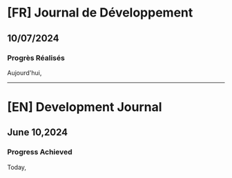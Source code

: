 # [FR] Journal de Développement

## 10/07/2024

### Progrès Réalisés

Aujourd'hui,

---

# [EN] Development Journal

## June 10,2024

### Progress Achieved

Today,
